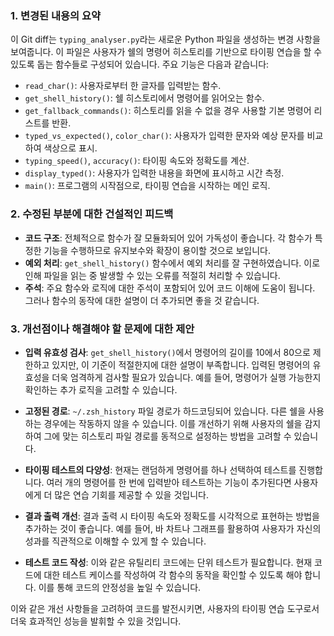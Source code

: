 ### 1. 변경된 내용의 요약
이 Git diff는 `typing_analyser.py`라는 새로운 Python 파일을 생성하는 변경 사항을 보여줍니다. 이 파일은 사용자가 쉘의 명령어 히스토리를 기반으로 타이핑 연습을 할 수 있도록 돕는 함수들로 구성되어 있습니다. 주요 기능은 다음과 같습니다:

- `read_char()`: 사용자로부터 한 글자를 입력받는 함수.
- `get_shell_history()`: 쉘 히스토리에서 명령어를 읽어오는 함수.
- `get_fallback_commands()`: 히스토리를 읽을 수 없을 경우 사용할 기본 명령어 리스트를 반환.
- `typed_vs_expected()`, `color_char()`: 사용자가 입력한 문자와 예상 문자를 비교하여 색상으로 표시.
- `typing_speed()`, `accuracy()`: 타이핑 속도와 정확도를 계산.
- `display_typed()`: 사용자가 입력한 내용을 화면에 표시하고 시간 측정.
- `main()`: 프로그램의 시작점으로, 타이핑 연습을 시작하는 메인 로직.

### 2. 수정된 부분에 대한 건설적인 피드백
- **코드 구조**: 전체적으로 함수가 잘 모듈화되어 있어 가독성이 좋습니다. 각 함수가 특정한 기능을 수행하므로 유지보수와 확장이 용이할 것으로 보입니다.
- **예외 처리**: `get_shell_history()` 함수에서 예외 처리를 잘 구현하였습니다. 이로 인해 파일을 읽는 중 발생할 수 있는 오류를 적절히 처리할 수 있습니다.
- **주석**: 주요 함수와 로직에 대한 주석이 포함되어 있어 코드 이해에 도움이 됩니다. 그러나 함수의 동작에 대한 설명이 더 추가되면 좋을 것 같습니다.

### 3. 개선점이나 해결해야 할 문제에 대한 제안
- **입력 유효성 검사**: `get_shell_history()`에서 명령어의 길이를 10에서 80으로 제한하고 있지만, 이 기준이 적절한지에 대한 설명이 부족합니다. 입력된 명령어의 유효성을 더욱 엄격하게 검사할 필요가 있습니다. 예를 들어, 명령어가 실행 가능한지 확인하는 추가 로직을 고려할 수 있습니다.
  
- **고정된 경로**: `~/.zsh_history` 파일 경로가 하드코딩되어 있습니다. 다른 쉘을 사용하는 경우에는 작동하지 않을 수 있습니다. 이를 개선하기 위해 사용자의 쉘을 감지하여 그에 맞는 히스토리 파일 경로를 동적으로 설정하는 방법을 고려할 수 있습니다.

- **타이핑 테스트의 다양성**: 현재는 랜덤하게 명령어를 하나 선택하여 테스트를 진행합니다. 여러 개의 명령어를 한 번에 입력받아 테스트하는 기능이 추가된다면 사용자에게 더 많은 연습 기회를 제공할 수 있을 것입니다.

- **결과 출력 개선**: 결과 출력 시 타이핑 속도와 정확도를 시각적으로 표현하는 방법을 추가하는 것이 좋습니다. 예를 들어, 바 차트나 그래프를 활용하여 사용자가 자신의 성과를 직관적으로 이해할 수 있게 할 수 있습니다.

- **테스트 코드 작성**: 이와 같은 유틸리티 코드에는 단위 테스트가 필요합니다. 현재 코드에 대한 테스트 케이스를 작성하여 각 함수의 동작을 확인할 수 있도록 해야 합니다. 이를 통해 코드의 안정성을 높일 수 있습니다.

이와 같은 개선 사항들을 고려하여 코드를 발전시키면, 사용자의 타이핑 연습 도구로서 더욱 효과적인 성능을 발휘할 수 있을 것입니다.
